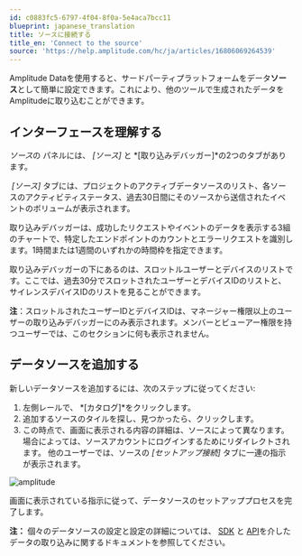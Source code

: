 ```yaml
---
id: c0883fc5-6797-4f04-8f0a-5e4aca7bcc11
blueprint: japanese_translation
title: ソースに接続する
title_en: 'Connect to the source'
source: 'https://help.amplitude.com/hc/ja/articles/16806069264539'
---
```

Amplitude Dataを使用すると、サードパーティプラットフォームをデータ**ソース**として簡単に設定できます。これにより、他のツールで生成されたデータをAmplitudeに取り込むことができます。

## インターフェースを理解する

*ソース*の パネルには、 *[ソース]* と *[取り込みデバッガー]*の2つのタブがあります。

 *[ソース]* タブには、プロジェクトのアクティブデータソースのリスト、各ソースのアクティビティステータス、過去30日間にそのソースから送信されたイベントのボリュームが表示されます。 

取り込みデバッガーは、成功したリクエストやイベントのデータを表示する3組のチャートで、特定したエンドポイントのカウントとエラーリクエストを識別します。1時間または1週間のいずれかの時間枠を指定できます。

取り込みデバッガーの下にあるのは、スロットルユーザーとデバイスのリストです。ここでは、過去30分でスロットされたユーザーとデバイスIDのリストと、サイレンスデバイスIDのリストを見ることができます。

**注**：スロットルされたユーザーIDとデバイスIDは、マネージャー権限以上のユーザーの取り込みデバッガーにのみ表示されます。メンバーとビューアー権限を持つユーザーでは、このセクションに何も表示されません。

## データソースを追加する

新しいデータソースを追加するには、次のステップに従ってください:

1. 左側レールで、 *[カタログ]*をクリックします。
2. 追加するソースのタイルを探し、見つかったら、クリックします。
3. この時点で、画面に表示される内容の詳細は、ソースによって異なります。場合によっては、ソースアカウントにログインするためにリダイレクトされます。 他のユーザーでは、ソースの *[セットアップ接続]* タブに一連の指示が表示されます。  
  
![amplitude](/docs/output/img/jp/amplitude.png)  
  
画面に表示されている指示に従って、データソースのセットアッププロセスを完了します。

**注：** 個々のデータソースの設定と設定の詳細については、 [SDK](https://www.docs.developers.amplitude.com/data/sources/#sdks) と [API](https://www.docs.developers.amplitude.com/analytics/api-reference-overview/)を介したデータの取り込みに関するドキュメントを参照してください。
